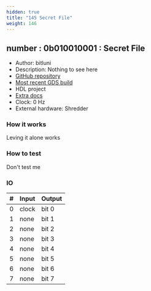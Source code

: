 ```yaml
---
hidden: true
title: "145 Secret File"
weight: 146
---
```


## number : 0b010010001 : Secret File

* Author: bitluni
* Description: Nothing to see here
* [GitHub repository](https://github.com/bitluni/tt02-SecretFile)
* [Most recent GDS build](https://github.com/bitluni/tt02-SecretFile/actions/runs/3605257412)
* HDL project
* [Extra docs]()
* Clock: 0 Hz
* External hardware: Shredder



### How it works

Leving it alone works

### How to test

Don't test me

### IO

| # | Input        | Output       |
|---|--------------|--------------|
| 0 | clock  | bit 0 |
| 1 | none  | bit 1 |
| 2 | none  | bit 2 |
| 3 | none  | bit 3 |
| 4 | none  | bit 4 |
| 5 | none  | bit 5 |
| 6 | none  | bit 6 |
| 7 | none  | bit 7 |
